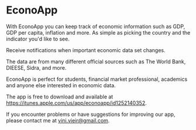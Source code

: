 # EconoApp

With EconoApp you can keep track of economic information such as GDP, GDP per capita, inflation and more. As simple as picking the country and the indicator you'd like to see.

Receive notifications when important economic data set changes.

The data are from many different official sources such as The World Bank, DIEESE, Sidra, and more.

EconoApp is perfect for students, financial market professional, academics and anyone else interested in economic data.

The app is free to download and available at https://itunes.apple.com/us/app/econoapp/id1252140352.

If you encounter problems or have suggestions for improving our app, please contact me at vini.vieir@gmail.com.

